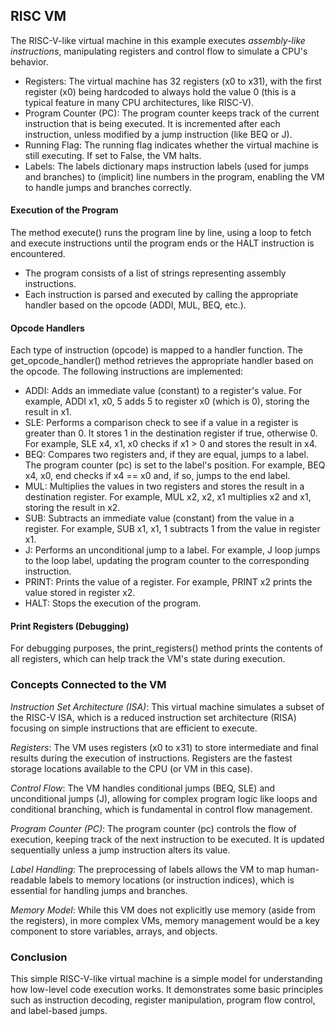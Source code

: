 
## RISC VM

The RISC-V-like virtual machine in this example executes *assembly-like instructions*,
manipulating registers and control flow to simulate a CPU's behavior.

- Registers: The virtual machine has 32 registers (x0 to x31), with the first register
  (x0) being hardcoded to always hold the value 0 (this is a typical feature in many
  CPU architectures, like RISC-V).
- Program Counter (PC): The program counter keeps track of the current instruction that
  is being executed. It is incremented after each instruction, unless modified by a jump
  instruction (like BEQ or J).
- Running Flag: The running flag indicates whether the virtual machine is still executing.
  If set to False, the VM halts.
- Labels: The labels dictionary maps instruction labels (used for jumps and branches) to
  (implicit) line numbers in the program, enabling the VM to handle jumps and branches correctly.


#### Execution of the Program

The method execute() runs the program line by line, using a loop to fetch and execute
instructions until the program ends or the HALT instruction is encountered.
- The program consists of a list of strings representing assembly instructions.
- Each instruction is parsed and executed by calling the appropriate handler based on the
  opcode (ADDI, MUL, BEQ, etc.).

#### Opcode Handlers

Each type of instruction (opcode) is mapped to a handler function. The get_opcode_handler()
method retrieves the appropriate handler based on the opcode. The following instructions
are implemented:
- ADDI: Adds an immediate value (constant) to a register's value. For example,
  ADDI x1, x0, 5 adds 5 to register x0 (which is 0), storing the result in x1.
- SLE: Performs a comparison check to see if a value in a register is greater
  than 0. It stores 1 in the destination register if true, otherwise 0. For
  example, SLE x4, x1, x0 checks if x1 > 0 and stores the result in x4.
- BEQ: Compares two registers and, if they are equal, jumps to a label. The
  program counter (pc) is set to the label's position. For example, BEQ x4, x0,
  end checks if x4 == x0 and, if so, jumps to the end label.
- MUL: Multiplies the values in two registers and stores the result in a destination
  register. For example, MUL x2, x2, x1 multiplies x2 and x1, storing the result in x2.
- SUB: Subtracts an immediate value (constant) from the value in a register.
  For example, SUB x1, x1, 1 subtracts 1 from the value in register x1.
- J: Performs an unconditional jump to a label. For example, J loop jumps to the
  loop label, updating the program counter to the corresponding instruction.
- PRINT: Prints the value of a register. For example, PRINT x2 prints the value
  stored in register x2.
- HALT: Stops the execution of the program.

#### Print Registers (Debugging)

For debugging purposes, the print_registers() method prints the contents of all registers,
which can help track the VM's state during execution.


### Concepts Connected to the VM

*Instruction Set Architecture (ISA)*: This virtual machine simulates a subset of the
RISC-V ISA, which is a reduced instruction set architecture (RISA) focusing on simple
instructions that are efficient to execute.

*Registers*: The VM uses registers (x0 to x31) to store intermediate and final results
during the execution of instructions. Registers are the fastest storage locations available
to the CPU (or VM in this case).

*Control Flow*: The VM handles conditional jumps (BEQ, SLE) and unconditional jumps (J),
allowing for complex program logic like loops and conditional branching, which is fundamental
in control flow management.

*Program Counter (PC)*: The program counter (pc) controls the flow of execution, keeping
track of the next instruction to be executed. It is updated sequentially unless a jump
instruction alters its value.

*Label Handling*: The preprocessing of labels allows the VM to map human-readable labels
to memory locations (or instruction indices), which is essential for handling jumps and
branches.

*Memory Model*: While this VM does not explicitly use memory (aside from the registers),
in more complex VMs, memory management would be a key component to store variables, arrays,
and objects.


### Conclusion

This simple RISC-V-like virtual machine is a simple model for understanding how low-level
code execution works. It demonstrates some basic principles such as instruction decoding,
register manipulation, program flow control, and label-based jumps.

